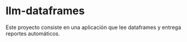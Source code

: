 # llm-dataframes
Este proyecto consiste en una aplicación que lee dataframes y entrega reportes automáticos.
